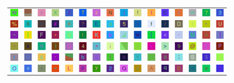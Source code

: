 <table>
<tr>
<td><img src="57.gif"></td>
<td><img src="gr2.gif"></td>
<td><img src="63.gif"></td>
<td><img src="58.gif"></td>
<td><img src="5A.gif"></td>
<td><img src="54.gif"></td>
<td><img src="7A.gif"></td>
<td><img src="4E.gif"></td>
<td><img src="6A.gif"></td>
<td><img src="21.gif"></td>
<td><img src="6C.gif"></td>
<td><img src="43.gif"></td>
<td><img src="31.gif"></td>
<td><img src="6D.gif"></td>
<td><img src="37.gif"></td>
<td><img src="33.gif"></td>
</tr>
<tr>
<td><img src="25.gif"></td>
<td><img src="36.gif"></td>
<td><img src="5F.gif"></td>
<td><img src="23.gif"></td>
<td><img src="73.gif"></td>
<td><img src="3F.gif"></td>
<td><img src="45.gif"></td>
<td><img src="64.gif"></td>
<td><img src="35.gif"></td>
<td><img src="2A.gif"></td>
<td><img src="66.gif"></td>
<td><img src="2F.gif"></td>
<td><img src="44.gif"></td>
<td><img src="3A.gif"></td>
<td><img src="22.gif"></td>
<td><img src="55.gif"></td>
</tr>
<tr>
<td><img src="7E.gif"></td>
<td><img src="7D.gif"></td>
<td><img src="46.gif"></td>
<td><img src="2B.gif"></td>
<td><img src="30.gif"></td>
<td><img src="72.gif"></td>
<td><img src="4B.gif"></td>
<td><img src="62.gif"></td>
<td><img src="4A.gif"></td>
<td><img src="77.gif"></td>
<td><img src="5B.gif"></td>
<td><img src="3C.gif"></td>
<td><img src="2D.gif"></td>
<td><img src="4D.gif"></td>
<td><img src="75.gif"></td>
<td><img src="5D.gif"></td>
</tr>
<tr>
<td><img src="60.gif"></td>
<td><img src="78.gif"></td>
<td><img src="6E.gif"></td>
<td><img src="29.gif"></td>
<td><img src="51.gif"></td>
<td><img src="34.gif"></td>
<td><img src="5E.gif"></td>
<td><img src="69.gif"></td>
<td><img src="gr3.gif"></td>
<td><img src="2E.gif"></td>
<td><img src="6B.gif"></td>
<td><img src="3E.gif"></td>
<td><img src="39.gif"></td>
<td><img src="40.gif"></td>
<td><img src="7C.gif"></td>
<td><img src="50.gif"></td>
</tr>
<tr>
<td><img src="74.gif"></td>
<td><img src="48.gif"></td>
<td><img src="26.gif"></td>
<td><img src="2C.gif"></td>
<td><img src="gr1.gif"></td>
<td><img src="68.gif"></td>
<td><img src="67.gif"></td>
<td><img src="7B.gif"></td>
<td><img src="61.gif"></td>
<td><img src="59.gif"></td>
<td><img src="52.gif"></td>
<td><img src="38.gif"></td>
<td><img src="3B.gif"></td>
<td><img src="53.gif"></td>
<td><img src="24.gif"></td>
<td><img src="49.gif"></td>
</tr>
<tr>
<td><img src="4F.gif"></td>
<td><img src="65.gif"></td>
<td><img src="27.gif"></td>
<td><img src="3D.gif"></td>
<td><img src="4C.gif"></td>
<td><img src="70.gif"></td>
<td><img src="79.gif"></td>
<td><img src="32.gif"></td>
<td><img src="47.gif"></td>
<td><img src="56.gif"></td>
<td><img src="41.gif"></td>
<td><img src="71.gif"></td>
<td><img src="42.gif"></td>
<td><img src="6F.gif"></td>
<td><img src="76.gif"></td>
<td><img src="28.gif"></td>
</tr>
</table>
